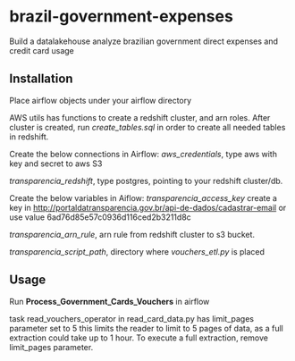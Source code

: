 # brazil-government-expenses
Build a datalakehouse analyze brazilian government direct expenses and credit card usage

## Installation

Place airflow objects under your airflow directory

AWS utils has functions to create a redshift cluster, and arn roles.
After cluster is created, run *create_tables.sql* in order to create
all needed tables in redshift.

Create the below connections in Airflow:
*aws_credentials*, type aws with key and secret to aws S3

*transparencia_redshift*, type postgres, pointing to your redshift cluster/db.

Create the below variables in Aiflow:
*transparencia_access_key* create a key in http://portaldatransparencia.gov.br/api-de-dados/cadastrar-email
or use value 6ad76d85e57c0936d116ced2b3211d8c

*transparencia_arn_rule*, arn rule from redshift cluster to s3 bucket.

*transparencia_script_path*, directory where *vouchers_etl.py* is placed

## Usage

Run **Process_Government_Cards_Vouchers** in airflow

task read_vouchers_operator in read_card_data.py has limit_pages parameter set to 5
this limits the reader to limit to 5 pages of data, as a full extraction could take up to 1 hour.
To execute a full extraction, remove limit_pages parameter.